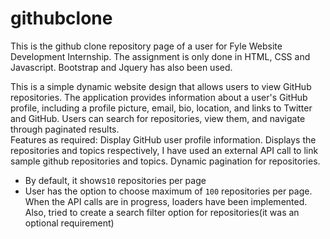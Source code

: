 # githubclone
This is the github clone repository page of a user for Fyle Website Development Internship.
The assignment is only done in HTML, CSS and Javascript. Bootstrap and Jquery has also been used.

This is a simple dynamic website design that allows users to view GitHub repositories. The application provides information about a user's GitHub profile, including a profile picture, email, bio, location, and links to Twitter and GitHub. Users can search for repositories, view them, and navigate through paginated results.\
Features as required:
Display GitHub user profile information.
Displays the repositories and topics respectively, I have used an external API call to link sample github repositories and topics.
Dynamic pagination for repositories.
- By default, it shows`10` repositories per page
- User has the option to choose maximum of `100` repositories per page.
When the API calls are in progress, loaders have been implemented.
Also, tried to create a search filter option for repositories(it was an optional requirement)
